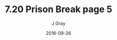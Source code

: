 ---
title: '7.20 Prison Break page 5'
alt: 'Mysteries of the Arcana'
date: '2016-09-26'
author: 'J Gray'
artist: 'Keira'
chapter: '7 Tales of the Arcana'
filler: false
---